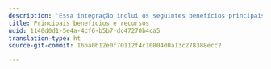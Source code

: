```yaml
---
description: 'Essa integração inclui os seguintes benefícios principais '
title: Principais benefícios e recursos
uuid: 1140d0d1-5e4a-4cf6-b5b7-dc47270b4ca5
translation-type: ht
source-git-commit: 16ba0b12e0f70112f4c10804d0a13c278388ecc2

---
```



